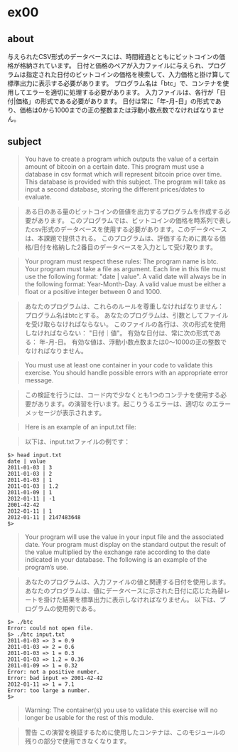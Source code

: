 
# ex00

## about

与えられたCSV形式のデータベースには、時間経過とともにビットコインの価格が格納されています。
日付と価格のペアが入力ファイルに与えられ、プログラムは指定された日付のビットコインの価格を検索して、入力価格と掛け算して標準出力に表示する必要があります。
プログラム名は「btc」で、コンテナを使用してエラーを適切に処理する必要があります。
入力ファイルは、各行が「日付|価格」の形式である必要があります。
日付は常に「年-月-日」の形式であり、価格は0から1000までの正の整数または浮動小数点数でなければなりません。

## subject

> You have to create a program which outputs the value of a certain amount of bitcoin on a certain date.
This program must use a database in csv format which will represent bitcoin price over time. This database is provided with this subject.
The program will take as input a second database, storing the different prices/dates to evaluate.

> ある日のある量のビットコインの価値を出力するプログラムを作成する必要があります。
このプログラムでは、ビットコインの価格を時系列で表したcsv形式のデータベースを使用する必要があります。このデータベースは、本課題で提供される。
このプログラムは、評価するために異なる価格/日付を格納した2番目のデータベースを入力として受け取ります。

> Your program must respect these rules:
The program name is btc.
Your program must take a file as argument.
Each line in this file must use the following format: "date | value".
A valid date will always be in the following format: Year-Month-Day.
A valid value must be either a float or a positive integer between 0 and 1000.

> あなたのプログラムは、これらのルールを尊重しなければなりません：
プログラム名はbtcとする。
あなたのプログラムは、引数としてファイルを受け取らなければならない。
このファイルの各行は、次の形式を使用しなければならない： "日付｜値"。
有効な日付は、常に次の形式である： 年-月-日。
有効な値は、浮動小数点数または0〜1000の正の整数でなければなりません。

> You must use at least one container in your code to validate this exercise. You should handle possible errors with an appropriate error message.

> この検証を行うには、コード内で少なくとも1つのコンテナを使用する必要があります。の演習を行います。起こりうるエラーは、適切な のエラーメッセージが表示されます。

> Here is an example of an input.txt file:

> 以下は、input.txtファイルの例です：

```
$> head input.txt
date | value
2011-01-03 | 3
2011-01-03 | 2
2011-01-03 | 1
2011-01-03 | 1.2
2011-01-09 | 1
2012-01-11 | -1
2001-42-42
2012-01-11 | 1
2012-01-11 | 2147483648
$>
```


> Your program will use the value in your input file and the associated date.
Your program must display on the standard output the result of the value multiplied by the exchange rate according to the date indicated in your database.
The following is an example of the program’s use.

> あなたのプログラムは、入力ファイルの値と関連する日付を使用します。
あなたのプログラムは、値にデータベースに示された日付に応じた為替レートを掛けた結果を標準出力に表示しなければなりません。
以下は、プログラムの使用例である。

```
$> ./btc
Error: could not open file.
$> ./btc input.txt
2011-01-03 => 3 = 0.9
2011-01-03 => 2 = 0.6
2011-01-03 => 1 = 0.3
2011-01-03 => 1.2 = 0.36
2011-01-09 => 1 = 0.32
Error: not a positive number.
Error: bad input => 2001-42-42
2012-01-11 => 1 = 7.1
Error: too large a number.
$>
```

> Warning: The container(s) you use to validate this exercise will no longer be usable for the rest of this module.

> 警告 この演習を検証するために使用したコンテナは、このモジュールの残りの部分で使用できなくなります。